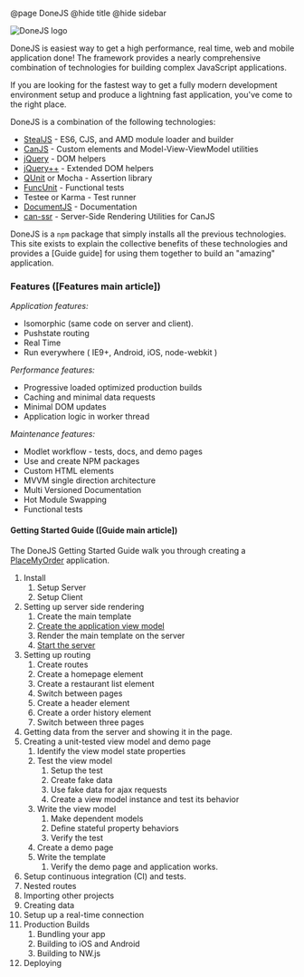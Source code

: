 @page DoneJS
@hide title
@hide sidebar

![DoneJS logo](http://donejs.com/img/donejs-logo-black.svg)

DoneJS is easiest way to get a high performance, real time, web and mobile application
done! The framework provides a nearly comprehensive combination of technologies for
building complex JavaScript applications.

If you are looking for the fastest way to get a fully modern development environment setup
and produce a lightning fast application, you've come to the right place.

DoneJS is a combination of the following technologies:

- [StealJS](http://stealjs.com) - ES6, CJS, and AMD module loader and builder
- [CanJS](http://canjs.com) - Custom elements and Model-View-ViewModel utilities
- [jQuery](http://jquery.com) - DOM helpers
- [jQuery++](http://jquerypp.com) - Extended DOM helpers
- [QUnit](https://qunitjs.com/) or Mocha - Assertion library
- [FuncUnit](http://funcunit.com) - Functional tests
- Testee or Karma - Test runner
- [DocumentJS](http://documentjs.com) - Documentation
- [can-ssr](http://github.com/canjs/ssr) - Server-Side Rendering Utilities for CanJS

DoneJS is a `npm` package that simply installs all the previous
technologies.  This site exists to explain the collective benefits of these technologies
and provides a [Guide guide] for using them together to build an "amazing" application.


### Features ([Features main article])

_Application features:_

- Isomorphic (same code on server and client).
- Pushstate routing
- Real Time
- Run everywhere ( IE9+, Android, iOS, node-webkit )

_Performance features:_

- Progressive loaded optimized production builds
- Caching and minimal data requests
- Minimal DOM updates
- Application logic in worker thread

_Maintenance features:_

- Modlet workflow - tests, docs, and demo pages
- Use and create NPM packages
- Custom HTML elements
- MVVM single direction architecture
- Multi Versioned Documentation
- Hot Module Swapping
- Functional tests



#### Getting Started Guide ([Guide main article])

The DoneJS Getting Started Guide walk you through creating a [PlaceMyOrder](http://place-my-order.com) application.

1. Install
   1. Setup Server
   2. Setup Client
2. Setting up server side rendering
   1. Create the main template
   2. [Create the application view model](docs/getting_started_outline.md#create-the-application-view-model)
   3. Render the main template on the server
   4. [Start the server](docs/getting_started_outline.md#start-the-server)
3. Setting up routing
   1. Create routes
   2. Create a homepage element
   3. Create a restaurant list element
   4. Switch between pages
   5. Create a header element
   6. Create a order history element
   7. Switch between three pages
4. Getting data from the server and showing it in the page.
5. Creating a unit-tested view model and demo page
   1. Identify the view model state properties
   2. Test the view model
      1. Setup the test
      2. Create fake data
      3. Use fake data for ajax requests
      4. Create a view model instance and test its behavior
   3. Write the view model
      1. Make dependent models
      2. Define stateful property behaviors
      3. Verify the test
   4. Create a demo page
   5. Write the template
      1. Verify the demo page and application works.
6. Setup continuous integration (CI) and tests.
6. Nested routes
7. Importing other projects
8. Creating data
9. Setup up a real-time connection
10. Production Builds
    1. Bundling your app
    2. Building to iOS and Android
    3. Building to NW.js
11. Deploying
